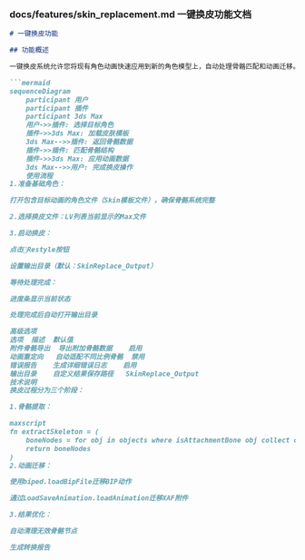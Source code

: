 
### docs/features/skin_replacement.md 一键换皮功能文档

```markdown
# 一键换皮功能

## 功能概述

一键换皮系统允许您将现有角色动画快速应用到新的角色模型上，自动处理骨骼匹配和动画迁移。

```mermaid
sequenceDiagram
    participant 用户
    participant 插件
    participant 3ds Max
    用户->>插件: 选择目标角色
    插件->>3ds Max: 加载皮肤模板
    3ds Max-->>插件: 返回骨骼数据
    插件->>插件: 匹配骨骼结构
    插件->>3ds Max: 应用动画数据
    3ds Max-->>用户: 完成换皮操作
    使用流程
1.准备基础角色：

打开包含目标动画的角色文件（Skin模板文件），确保骨骼系统完整

2.选择换皮文件：LV列表当前显示的Max文件

3.启动换皮：

点击🦊Restyle按钮

设置输出目录（默认：SkinReplace_Output）

等待处理完成：

进度条显示当前状态

处理完成后自动打开输出目录

高级选项
选项	描述	默认值
附件骨骼导出	导出附加骨骼数据	启用
动画重定向	自动适配不同比例骨骼	禁用
错误报告	生成详细错误日志	启用
输出目录	自定义结果保存路径	SkinReplace_Output
技术说明
换皮过程分为三个阶段：

1.骨骼提取：

maxscript
fn extractSkeleton = (
    boneNodes = for obj in objects where isAttachmentBone obj collect obj
    return boneNodes
)
2.动画迁移：

使用biped.loadBipFile迁移BIP动作

通过LoadSaveAnimation.loadAnimation迁移XAF附件

3.结果优化：

自动清理无效骨骼节点

生成转换报告
